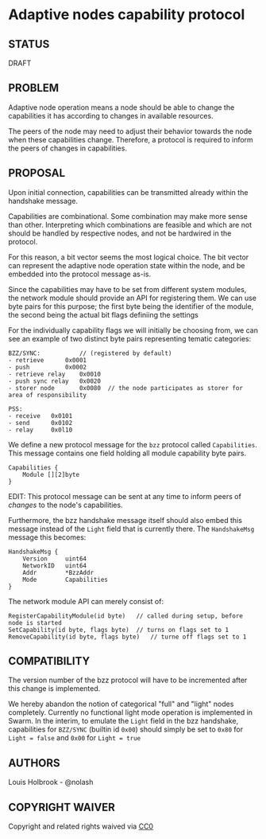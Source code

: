 # Adaptive nodes capability protocol

## STATUS

DRAFT

## PROBLEM

Adaptive node operation means a node should be able to change the capabilities it has according to changes in available resources.

The peers of the node may need to adjust their behavior towards the node when these capabilities change. Therefore, a protocol is required to inform the peers of changes in capabilities.

## PROPOSAL

Upon initial connection, capabilities can be transmitted already within the handshake message.

Capabilities are combinational. Some combination may make more sense than other. Interpreting which combinations are feasible and which are not should be handled by respective nodes, and not be hardwired in the protocol.

For this reason, a bit vector seems the most logical choice. The bit vector can represent the adaptive node operation state within the node, and be embedded into the protocol message as-is.

Since the capabilities may have to be set from different system modules, the network module should provide an API for registering them. We can use byte pairs for this purpose; the first byte being the identifier of the module, the second being the actual bit flags definiing the settings

For the individually capability flags we will initially be choosing from, we can see an example of two distinct byte pairs representing tematic categories:

```
BZZ/SYNC: 			// (registered by default)
- retrieve		0x0001
- push			0x0002
- retrieve relay	0x0010
- push sync relay	0x0020
- storer node		0x0080	// the node participates as storer for area of responsibility

PSS:
- receive	0x0101
- send		0x0102
- relay		0x0l10
```

We define a new protocol message for the `bzz` protocol called `Capabilities`. This message contains one field holding all module capability byte pairs.

```
Capabilities {
	Module [][2]byte
}
```

EDIT: This protocol message can be sent at any time to inform peers of _changes_ to the node's capabilities. 

Furthermore, the bzz handshake message itself should also embed this message instead of the `Light` field that is currently there. The `HandshakeMsg` message this becomes:

```
HandshakeMsg {
	Version		uint64
	NetworkID	uint64
	Addr		*BzzAddr
	Mode		Capabilities
}
```

The network module API can merely consist of:

```
RegisterCapabilityModule(id byte)	// called during setup, before node is started
SetCapability(id byte, flags byte) 	// turns on flags set to 1
RemoveCapability(id byte, flags byte)	// turne off flags set to 1
```

## COMPATIBILITY

The version number of the bzz protocol will have to be incremented after this change is implemented.

We hereby abandon the notion of categorical "full" and "light" nodes completely. Currently no functional light mode operation is implemented in Swarm. In the interim, to emulate the `Light` field in the bzz handshake, capabilities for `BZZ/SYNC` (builtin id `0x00`) should simply be set to `0x80` for `Light = false` and `0x00` for `Light = true`

## AUTHORS

Louis Holbrook - @nolash

## COPYRIGHT WAIVER

Copyright and related rights waived via [CC0](https://creativecommons.org/publicdomain/zero/1.0/)

